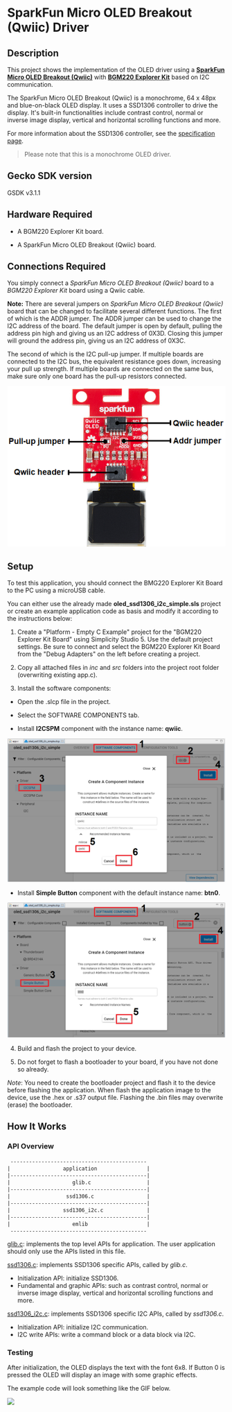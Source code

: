 # SparkFun Micro OLED Breakout (Qwiic) Driver #

## Description ##

This project shows the implementation of the OLED driver using a [**SparkFun Micro OLED Breakout (Qwiic)**](https://www.sparkfun.com/products/14532) with [**BGM220 Explorer Kit**](https://www.silabs.com/development-tools/wireless/bluetooth/bgm220-explorer-kit) based on I2C communication.

The SparkFun Micro OLED Breakout (Qwiic) is a monochrome, 64 x 48px and blue-on-black OLED display. It uses a SSD1306 controller to drive the display. It's built-in functionalities include contrast control, normal or inverse image display, vertical and horizontal scrolling functions and more. 

For more information about the SSD1306 controller, see the [specification page](https://cdn.sparkfun.com/assets/learn_tutorials/3/0/8/SSD1306.pdf).

>Please note that this is a monochrome OLED driver.

## Gecko SDK version ##

GSDK v3.1.1

## Hardware Required ##

- A BGM220 Explorer Kit board.

- A SparkFun Micro OLED Breakout (Qwiic) board.

## Connections Required ##

You simply connect a *SparkFun Micro OLED Breakout (Qwiic)* board to a *BGM220 Explorer Kit* board using a Qwiic cable.

**Note:** There are several jumpers on *SparkFun Micro OLED Breakout (Qwiic)* board that can be changed to facilitate several different functions. The first of which is the ADDR jumper. The ADDR jumper can be used to change the I2C address of the board. The default jumper is open by default, pulling the address pin high and giving us an I2C address of 0X3D. Closing this jumper will ground the address pin, giving us an I2C address of 0X3C.

The second of which is the I2C pull-up jumper. If multiple boards are connected to the I2C bus, the equivalent resistance goes down, increasing your pull up strength. If multiple boards are connected on the same bus, make sure only one board has the pull-up resistors connected.

![board](images/sparkfun_oled_board.png)

## Setup ##

To test this application, you should connect the BMG220 Explorer Kit Board to the PC using a microUSB cable. 

You can either use the already made **oled_ssd1306_i2c_simple.sls** project or create an example application code as basis and modify it according to the instructions below:

1. Create a "Platform - Empty C Example" project for the "BGM220 Explorer Kit Board" using Simplicity Studio 5. Use the default project settings. Be sure to connect and select the BGM220 Explorer Kit Board from the "Debug Adapters" on the left before creating a project.

2. Copy all attached files in *inc* and *src* folders into the project root folder (overwriting existing app.c).

3. Install the software components:

- Open the .slcp file in the project.

- Select the SOFTWARE COMPONENTS tab.

- Install **I2CSPM** component with the instance name: **qwiic**.

![i2c_qwiic](images/i2c_qwiic.png)

- Install **Simple Button** component with the default instance name: **btn0**.

![](images/simple_button.png)

4. Build and flash the project to your device.

5. Do not forget to flash a bootloader to your board, if you have not done so already.

*Note*: You need to create the bootloader project and flash it to the device before flashing the application. When flash the application image to the device, use the .hex or .s37 output file. Flashing the .bin files may overwrite (erase) the bootloader.

## How It Works ##

### API Overview ###

```
 --------------------------------------------
|                 application                | 
|--------------------------------------------|
|                    glib.c                  | 
|--------------------------------------------|
|                  ssd1306.c                 |
|--------------------------------------------|
|                 ssd1306_i2c.c              |
|--------------------------------------------|
|                    emlib                   |
 --------------------------------------------
```

[glib.c](src/glib.c): implements the top level APIs for application. The user application should only use the APIs listed in this file.

[ssd1306.c](src/ssd1306.c): implements SSD1306 specific APIs, called by *glib.c*.
- Initialization API: initialize SSD1306.
- Fundamental and graphic APIs: such as contrast control, normal or inverse image display, vertical and horizontal scrolling functions and more.

[ssd1306_i2c.c](src/ssd1306_i2c.c): implements SSD1306 specific I2C APIs, called by *ssd1306.c*.
- Initialization API: initialize I2C communication.
- I2C write APIs: write a command block or a data block via I2C.

### Testing ###

After initialization, the OLED displays the text with the font 6x8. If Button 0 is pressed the OLED will display an image with some graphic effects.

The example code will look something like the GIF below.

![](images/testing.gif)
